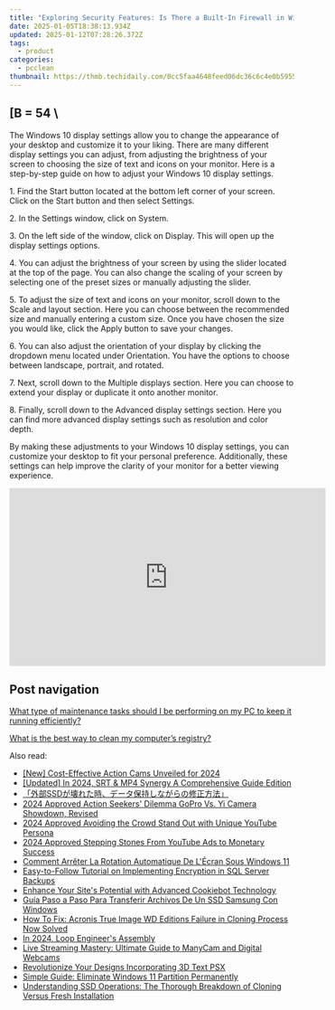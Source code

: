```yaml
---
title: "Exploring Security Features: Is There a Built-In Firewall in Windows Defender?"
date: 2025-01-05T18:38:13.934Z
updated: 2025-01-12T07:28:26.372Z
tags:
  - product
categories:
  - pcclean
thumbnail: https://thmb.techidaily.com/0cc5faa4648feed06dc36c6c4e0b5955761ab929bead105231f3c88d9fbf7ea6.jpg
---
```


## \[B = 54 \

The Windows 10 display settings allow you to change the appearance of your desktop and customize it to your liking. There are many different display settings you can adjust, from adjusting the brightness of your screen to choosing the size of text and icons on your monitor. Here is a step-by-step guide on how to adjust your Windows 10 display settings. 

1\. Find the Start button located at the bottom left corner of your screen. Click on the Start button and then select Settings.

2\. In the Settings window, click on System.

3\. On the left side of the window, click on Display. This will open up the display settings options. 

4\. You can adjust the brightness of your screen by using the slider located at the top of the page. You can also change the scaling of your screen by selecting one of the preset sizes or manually adjusting the slider.

5\. To adjust the size of text and icons on your monitor, scroll down to the Scale and layout section. Here you can choose between the recommended size and manually entering a custom size. Once you have chosen the size you would like, click the Apply button to save your changes.

6\. You can also adjust the orientation of your display by clicking the dropdown menu located under Orientation. You have the options to choose between landscape, portrait, and rotated.

7\. Next, scroll down to the Multiple displays section. Here you can choose to extend your display or duplicate it onto another monitor.

8\. Finally, scroll down to the Advanced display settings section. Here you can find more advanced display settings such as resolution and color depth. 

By making these adjustments to your Windows 10 display settings, you can customize your desktop to fit your personal preference. Additionally, these settings can help improve the clarity of your monitor for a better viewing experience.

<!-- affiliate ads begin -->
<iframe width="560" height="315" src="https://www.youtube.com/embed/oB9V7rZzotw?si=d4xrCbq1jKHXGAWN" title="YouTube video player" frameborder="0" allow="accelerometer; autoplay; clipboard-write; encrypted-media; gyroscope; picture-in-picture; web-share" referrerpolicy="strict-origin-when-cross-origin" allowfullscreen></iframe>
<!-- affiliate ads end -->

## Post navigation

[What type of maintenance tasks should I be performing on my PC to keep it running efficiently?](https://tools.techidaily.com/pcclean/products/)

[What is the best way to clean my computer’s registry?](https://tools.techidaily.com/pcclean/products/)

<ins class="adsbygoogle"
     style="display:block"
     data-ad-format="autorelaxed"
     data-ad-client="ca-pub-7571918770474297"
     data-ad-slot="1223367746"></ins>

<ins class="adsbygoogle"
     style="display:block"
     data-ad-client="ca-pub-7571918770474297"
     data-ad-slot="8358498916"
     data-ad-format="auto"
     data-full-width-responsive="true"></ins>

<span class="atpl-alsoreadstyle">Also read:</span>
<div><ul>
<li><a href="https://fox-http.techidaily.com/new-cost-effective-action-cams-unveiled-for-2024/"><u>[New] Cost-Effective Action Cams Unveiled for 2024</u></a></li>
<li><a href="https://fox-http.techidaily.com/updated-in-2024-srt-and-mp4-synergy-a-comprehensive-guide-edition/"><u>[Updated] In 2024, SRT & MP4 Synergy A Comprehensive Guide Edition</u></a></li>
<li><a href="https://discover-bits.techidaily.com/1728467402356-ssd/"><u>「外部SSDが壊れた時、データ保持しながらの修正方法」</u></a></li>
<li><a href="https://extra-resources.techidaily.com/2024-approved-action-seekers-dilemma-gopro-vs-yi-camera-showdown-revised/"><u>2024 Approved Action Seekers' Dilemma GoPro Vs. Yi Camera Showdown, Revised</u></a></li>
<li><a href="https://youtube-videos.techidaily.com/2024-approved-avoiding-the-crowd-stand-out-with-unique-youtube-persona/"><u>2024 Approved Avoiding the Crowd Stand Out with Unique YouTube Persona</u></a></li>
<li><a href="https://youtube-lab.techidaily.com/approved-stepping-stones-from-youtube-ads-to-monetary-success/"><u>2024 Approved Stepping Stones From YouTube Ads to Monetary Success</u></a></li>
<li><a href="https://discover-bits.techidaily.com/comment-arreter-la-rotation-automatique-de-lecran-sous-windows-11/"><u>Comment Arrêter La Rotation Automatique De L'Écran Sous Windows 11</u></a></li>
<li><a href="https://discover-bits.techidaily.com/easy-to-follow-tutorial-on-implementing-encryption-in-sql-server-backups/"><u>Easy-to-Follow Tutorial on Implementing Encryption in SQL Server Backups</u></a></li>
<li><a href="https://data-safeguard.techidaily.com/enhance-your-sites-potential-with-advanced-cookiebot-technology/"><u>Enhance Your Site's Potential with Advanced Cookiebot Technology</u></a></li>
<li><a href="https://discover-bits.techidaily.com/guia-paso-a-paso-para-transferir-archivos-de-un-ssd-samsung-con-windows/"><u>Guía Paso a Paso Para Transferir Archivos De Un SSD Samsung Con Windows</u></a></li>
<li><a href="https://discover-bits.techidaily.com/how-to-fix-acronis-true-image-wd-editions-failure-in-cloning-process-now-solved/"><u>How To Fix: Acronis True Image WD Editions Failure in Cloning Process Now Solved</u></a></li>
<li><a href="https://fox-helps.techidaily.com/in-2024-loop-engineers-assembly/"><u>In 2024, Loop Engineer's Assembly</u></a></li>
<li><a href="https://some-guidance.techidaily.com/live-streaming-mastery-ultimate-guide-to-manycam-and-digital-webcams/"><u>Live Streaming Mastery: Ultimate Guide to ManyCam and Digital Webcams</u></a></li>
<li><a href="https://article-knowledge.techidaily.com/revolutionize-your-designs-incorporating-3d-text-psx/"><u>Revolutionize Your Designs Incorporating 3D Text PSX</u></a></li>
<li><a href="https://discover-bits.techidaily.com/simple-guide-eliminate-windows-11-partition-permanently/"><u>Simple Guide: Eliminate Windows 11 Partition Permanently</u></a></li>
<li><a href="https://discover-bits.techidaily.com/understanding-ssd-operations-the-thorough-breakdown-of-cloning-versus-fresh-installation/"><u>Understanding SSD Operations: The Thorough Breakdown of Cloning Versus Fresh Installation</u></a></li>
</ul></div>

